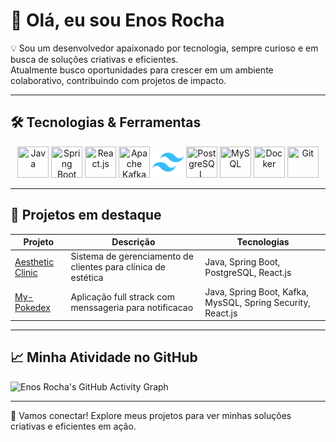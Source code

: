 # 👋 Olá, eu sou Enos Rocha

💡 Sou um desenvolvedor apaixonado por tecnologia, sempre curioso e em busca de soluções criativas e eficientes.  
Atualmente busco oportunidades para crescer em um ambiente colaborativo, contribuindo com projetos de impacto.

---

## 🛠 Tecnologias & Ferramentas

<div align="center">
  <img src="https://cdn.jsdelivr.net/gh/devicons/devicon/icons/java/java-original.svg" width="50" height="50" title="Java"/>
  <img src="https://cdn.jsdelivr.net/gh/devicons/devicon/icons/spring/spring-original.svg" width="50" height="50" title="Spring Boot"/>
  <img src="https://cdn.jsdelivr.net/gh/devicons/devicon/icons/react/react-original.svg" width="50" height="50" title="React.js"/>
  <img src="https://raw.githubusercontent.com/devicons/devicon/master/icons/apachekafka/kafka-original.svg" width="50" height="50" title="Apache Kafka"/>
  <img src="https://raw.githubusercontent.com/devicons/devicon/master/icons/tailwindcss/tailwindcss-plain.svg" width="50" height="50" title="Tailwind CSS"/>
  <img src="https://cdn.jsdelivr.net/gh/devicons/devicon/icons/postgresql/postgresql-original.svg" width="50" height="50" title="PostgreSQL"/>
  <img src="https://cdn.jsdelivr.net/gh/devicons/devicon/icons/mysql/mysql-original.svg" width="50" height="50" title="MySQL"/>
  <img src="https://cdn.jsdelivr.net/gh/devicons/devicon/icons/docker/docker-original.svg" width="50" height="50" title="Docker"/>
  <img src="https://cdn.jsdelivr.net/gh/devicons/devicon/icons/git/git-original.svg" width="50" height="50" title="Git"/>
</div>

---

## 🚀 Projetos em destaque

| Projeto | Descrição | Tecnologias |
|---------|-----------|-------------|
| [Aesthetic Clinic](https://github.com/EnosRocha/AestheticClinic) | Sistema de gerenciamento de clientes para clínica de estética | Java, Spring Boot, PostgreSQL, React.js |
| [My-Pokedex](https://github.com/EnosRocha/My_pokedex/tree/master) | Aplicação full strack com menssageria para notificacao | Java, Spring Boot, Kafka, MysSQL, Spring Security, React.js |

---


## 📈 Minha Atividade no GitHub

![Enos Rocha's GitHub Activity Graph](https://activity-graph.herokuapp.com/graph?username=EnosRocha&theme=react-dark&hide_border=true)

---

🌟 Vamos conectar! Explore meus projetos para ver minhas soluções criativas e eficientes em ação.
